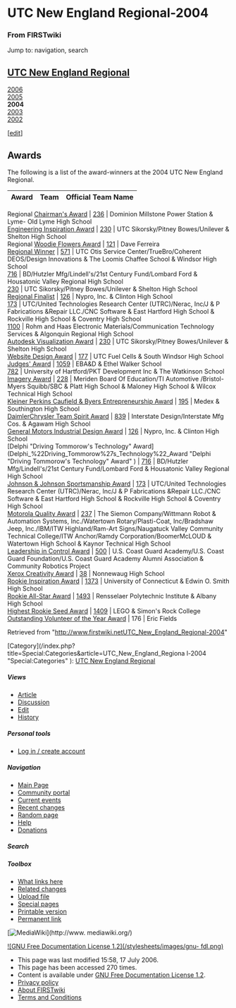 # UTC New England Regional-2004

### From FIRSTwiki

Jump to: navigation, search

[UTC New England Regional](UTC_New_England_Regional "UTC New
England Regional" )  
---  
[2006](UTC_New_England_Regional-2006 "UTC New England
Regional-2006" )  
[2005](UTC_New_England_Regional-2005 "UTC New England
Regional-2005" )  
**2004**  
[2003](UTC_New_England_Regional-2003 "UTC New England
Regional-2003" )  
[2002](UTC_New_England_Regional-2002 "UTC New England
Regional-2002" )  
  
  

  

  

  

  

  

  

[[edit](/index.php?title=UTC_New_England_Regional-2004&action=edit&section=1
"Edit section: Awards" )]

## Awards

The following is a list of the award-winners at the 2004 UTC New England
Regional.

Award |  Team |  Official Team Name  
---|---|---  
Regional [Chairman's Award](Chairman%27s_Award "Chairman's Award" )
| [236](236 "236" ) |  Dominion Millstone Power Station &amp; Lyme-
Old Lyme High School  
[Engineering Inspiration Award](Engineering_Inspiration_Award
"Engineering Inspiration Award" ) | [230](230 "230" ) |  UTC
Sikorsky/Pitney Bowes/Unilever &amp; Shelton High School  
Regional [Woodie Flowers Award](Woodie_Flowers_Award "Woodie
Flowers Award" ) | [121](121 "121" ) |  Dave Ferreira  
[Regional Winner](Regional_Winner "Regional Winner" ) |
[571](571 "571" ) |  UTC Otis Service Center/TrueBro/Coherent
DEOS/Design Innovations &amp; The Loomis Chaffee School &amp; Windsor High
School  
[716](716 "716" ) |  BD/Hutzler Mfg/Lindell's/21st Century
Fund/Lombard Ford &amp; Housatonic Valley Regional High School  
[230](230 "230" ) |  UTC Sikorsky/Pitney Bowes/Unilever &amp;
Shelton High School  
[Regional Finalist](Regional_Finalist "Regional Finalist" ) |
[126](126 "126" ) |  Nypro, Inc. &amp; Clinton High School  
[173](173 "173" ) |  UTC/United Technologies Research Center
(UTRC)/Nerac, Inc/J &amp; P Fabrications &amp;Repair LLC./CNC Software &amp;
East Hartford High School &amp; Rockville High School &amp; Coventry High
School  
[1100](1100 "1100" ) |  Rohm and Haas Electronic
Materials/Communication Technology Services &amp; Algonquin Regional High
School  
[Autodesk Visualization Award](Autodesk_Visualization_Award
"Autodesk Visualization Award" ) | [230](230 "230" ) |  UTC
Sikorsky/Pitney Bowes/Unilever &amp; Shelton High School  
[Website Design Award](Website_Design_Award "Website Design Award"
) | [177](177 "177" ) |  UTC Fuel Cells &amp; South Windsor High
School  
[Judges' Award](Judges%27_Award "Judges' Award" ) |
[1059](1059 "1059" ) |  EBA&amp;D &amp; Ethel Walker School  
[782](782 "782" ) |  University of Hartford/PKT Development Inc
&amp; The Watkinson School  
[Imagery Award](Imagery_Award "Imagery Award" ) |
[228](228 "228" ) |  Meriden Board Of Education/TI Automotive
/Bristol-Myers Squibb/SBC &amp; Platt High School &amp; Maloney High School
&amp; Wilcox Technical High School  
[Kleiner Perkins Caufield &amp; Byers Entrepreneurship
Award](Kleiner_Perkins_Caufield_%26_Byers_Entrepreneurship_Award
"Kleiner Perkins Caufield & Byers Entrepreneurship Award" ) |
[195](195 "195" ) |  Medex &amp; Southington High School  
[DaimlerChrysler Team Spirit
Award](DaimlerChrysler_Team_Spirit_Award "DaimlerChrysler Team
Spirit Award" ) | [839](839 "839" ) |  Interstate Design/Interstate
Mfg Cos. &amp; Agawam High School  
[General Motors Industrial Design
Award](General_Motors_Industrial_Design_Award "General Motors
Industrial Design Award" ) | [126](126 "126" ) |  Nypro, Inc. &amp;
Clinton High School  
[Delphi "Driving Tommorow's Technology"
Award](Delphi_%22Driving_Tommorow%27s_Technology%22_Award "Delphi
"Driving Tommorow's Technology" Award" ) | [716](716 "716" ) |
BD/Hutzler Mfg/Lindell's/21st Century Fund/Lombard Ford &amp; Housatonic
Valley Regional High School  
[Johnson &amp; Johnson Sportsmanship
Award](Johnson_%26_Johnson_Sportsmanship_Award "Johnson & Johnson
Sportsmanship Award" ) | [173](173 "173" ) |  UTC/United
Technologies Research Center (UTRC)/Nerac, Inc/J &amp; P Fabrications
&amp;Repair LLC./CNC Software &amp; East Hartford High School &amp; Rockville
High School &amp; Coventry High School  
[Motorola Quality Award](Motorola_Quality_Award "Motorola Quality
Award" ) | [237](237 "237" ) |  The Siemon Company/Wittmann Robot
&amp; Automation Systems, Inc./Watertown Rotary/Plasti-Coat, Inc/Bradshaw
Jeep, Inc./IBM/ITW Highland/Ram-Art Signs/Naugatuck Valley Community Technical
College/ITW Anchor/Ramdy Corporation/BoomerMcLOUD &amp; Watertown High School
&amp; Kaynor Technical High School  
[Leadership in Control Award](Leadership_in_Control_Award
"Leadership in Control Award" ) | [500](500 "500" ) |  U.S. Coast
Guard Academy/U.S. Coast Guard Foundation/U.S. Coast Guard Academy Alumni
Association &amp; Community Robotics Project  
[Xerox Creativity Award](Xerox_Creativity_Award "Xerox Creativity
Award" ) | [38](38 "38" ) |  Nonnewaug High School  
[Rookie Inspiration Award](Rookie_Inspiration_Award "Rookie
Inspiration Award" ) | [1373](1373 "1373" ) |  University of
Connecticut &amp; Edwin O. Smith High School  
[Rookie All-Star Award](Rookie_All-Star_Award "Rookie All-Star
Award" ) | [1493](1493 "1493" ) |  Rensselaer Polytechnic Institute
&amp; Albany High School  
[Highest Rookie Seed Award](Highest_Rookie_Seed_Award "Highest
Rookie Seed Award" ) | [1409](1409 "1409" ) |  LEGO &amp; Simon's
Rock College  
[Outstanding Volunteer of the Year
Award](Outstanding_Volunteer_of_the_Year_Award "Outstanding
Volunteer of the Year Award" ) | 176 |  Eric Fields  
  
Retrieved from
"<http://www.firstwiki.netUTC_New_England_Regional-2004>"

[Category](/index.php?title=Special:Categories&article=UTC_New_England_Regiona
l-2004 "Special:Categories" ): [UTC New England
Regional](Category:UTC_New_England_Regional "Category:UTC New
England Regional" )

##### Views

  * [Article](UTC_New_England_Regional-2004)
  * [Discussion](/index.php?title=Talk:UTC_New_England_Regional-2004&action=edit)
  * [Edit](/index.php?title=UTC_New_England_Regional-2004&action=edit)
  * [History](/index.php?title=UTC_New_England_Regional-2004&action=history)

##### Personal tools

  * [Log in / create account](/index.php?title=Special:Userlogin&returnto=UTC_New_England_Regional-2004)

[](Main_Page "Main Page" )

##### Navigation

  * [Main Page](Main_Page)
  * [Community portal](FIRSTwiki:Community_portal)
  * [Current events](Current_events)
  * [Recent changes](Special:Recentchanges)
  * [Random page](Special:Random)
  * [Help](Help:Contents)
  * [Donations](FIRSTwiki:Site_support)

##### Search



##### Toolbox

  * [What links here](Special:Whatlinkshere/UTC_New_England_Regional-2004)
  * [Related changes](Special:Recentchangeslinked/UTC_New_England_Regional-2004)
  * [Upload file](Special:Upload)
  * [Special pages](Special:Specialpages)
  * [Printable version](/index.php?title=UTC_New_England_Regional-2004&printable=yes)
  * [Permanent link](/index.php?title=UTC_New_England_Regional-2004&oldid=48983)

[![MediaWiki](/skins/common/images/poweredby_mediawiki_88x31.png)](http://www.
mediawiki.org/)

[![GNU Free Documentation License 1.2](/stylesheets/images/gnu-
fdl.png)](http://www.gnu.org/copyleft/fdl.html)

  * This page was last modified 15:58, 17 July 2006.
  * This page has been accessed 270 times.
  * Content is available under [GNU Free Documentation License 1.2](http://www.gnu.org/copyleft/fdl.html "http://www.gnu.org/copyleft/fdl.html" ).
  * [Privacy policy](FIRSTwiki:Privacy_policy "FIRSTwiki:Privacy policy" )
  * [About FIRSTwiki](FIRSTwiki:About "FIRSTwiki:About" )
  * [Terms and Conditions](FIRSTwiki:Terms_and_conditions "FIRSTwiki:Terms and conditions" )

